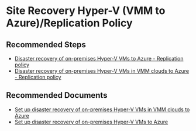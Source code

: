 <properties
    pageTitle="Site Recovery Hyper-V (VMM to Azure)/Replication Policy"
    description="Site Recovery Hyper-V (VMM to Azure)/Replication Policy"
    service="microsoft.recoveryservices"
    resource="vaults"
    authors="v-miegge"
    ms.author="asgang"
    displayOrder=""
    selfHelpType="generic"
    supportTopicIds="32536442"
    resourceTags=""
    productPesIds="16370"
    cloudEnvironments="public"
    articleId="67ff65fe-cdb1-4151-875b-577b347a924a"
/>

# Site Recovery Hyper-V (VMM to Azure)/Replication Policy

## **Recommended Steps**

* [Disaster recovery of on-premises Hyper-V VMs to Azure - Replication policy](https://docs.microsoft.com/azure/site-recovery/hyper-v-azure-tutorial#set-up-a-replication-policy)<br>
* [Disaster recovery of on-premises Hyper-V VMs in VMM clouds to Azure - Replication policy](https://docs.microsoft.com/azure/site-recovery/hyper-v-vmm-azure-tutorial#set-up-a-replication-policy)

## **Recommended Documents**

* [Set up disaster recovery of on-premises Hyper-V VMs in VMM clouds to Azure](https://docs.microsoft.com/azure/site-recovery/hyper-v-vmm-azure-tutorial)</br>
* [Set up disaster recovery of on-premises Hyper-V VMs to Azure](https://docs.microsoft.com/azure/site-recovery/hyper-v-azure-tutorial)
